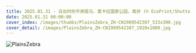 ```yaml
---
title: 2025.01.31 - 日出时的平原斑马，莫卡拉国家公园，南非 (© EcoPrint/Shutterstock)
date: 2025.01.31 00:00:00
cover_index: /images/thumbs/PlainsZebra_ZH-CN1989542307_533x300.jpg
cover_detail: /images/PlainsZebra_ZH-CN1989542307_1920x1080.jpg
---
```


![PlainsZebra](/images/PlainsZebra_ZH-CN1989542307_1920x1080.jpg)

